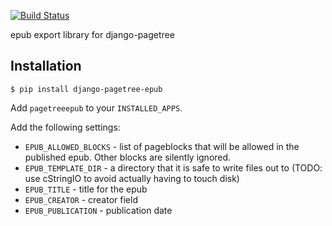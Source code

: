 [![Build Status](https://travis-ci.org/ccnmtl/django-pagetree-epub.png?branch=master)](https://travis-ci.org/ccnmtl/django-pagetree-epub)

epub export library for django-pagetree


## Installation

```
$ pip install django-pagetree-epub
```

Add `pagetreeepub` to your `INSTALLED_APPS`.

Add the following settings:

* `EPUB_ALLOWED_BLOCKS` - list of pageblocks that will be allowed in
the published epub. Other blocks are silently ignored.
* `EPUB_TEMPLATE_DIR` - a directory that it is safe to write files out
to (TODO: use cStringIO to avoid actually having to touch disk)
* `EPUB_TITLE` - title for the epub
* `EPUB_CREATOR` - creator field
* `EPUB_PUBLICATION` - publication date
